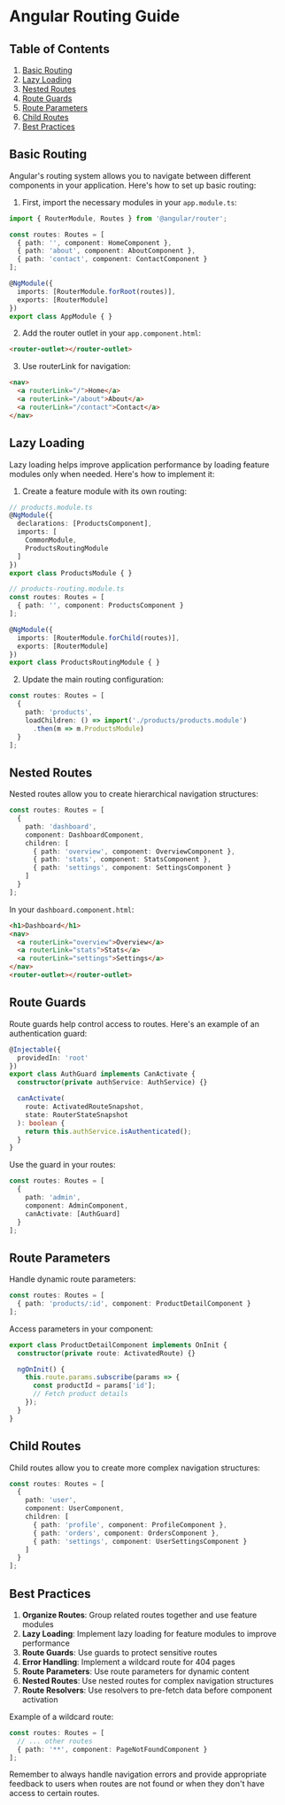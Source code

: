 # Angular Routing Guide

## Table of Contents
1. [Basic Routing](#basic-routing)
2. [Lazy Loading](#lazy-loading)
3. [Nested Routes](#nested-routes)
4. [Route Guards](#route-guards)
5. [Route Parameters](#route-parameters)
6. [Child Routes](#child-routes)
7. [Best Practices](#best-practices)

## Basic Routing

Angular's routing system allows you to navigate between different components in your application. Here's how to set up basic routing:

1. First, import the necessary modules in your `app.module.ts`:

```typescript
import { RouterModule, Routes } from '@angular/router';

const routes: Routes = [
  { path: '', component: HomeComponent },
  { path: 'about', component: AboutComponent },
  { path: 'contact', component: ContactComponent }
];

@NgModule({
  imports: [RouterModule.forRoot(routes)],
  exports: [RouterModule]
})
export class AppModule { }
```

2. Add the router outlet in your `app.component.html`:

```html
<router-outlet></router-outlet>
```

3. Use routerLink for navigation:

```html
<nav>
  <a routerLink="/">Home</a>
  <a routerLink="/about">About</a>
  <a routerLink="/contact">Contact</a>
</nav>
```

## Lazy Loading

Lazy loading helps improve application performance by loading feature modules only when needed. Here's how to implement it:

1. Create a feature module with its own routing:

```typescript
// products.module.ts
@NgModule({
  declarations: [ProductsComponent],
  imports: [
    CommonModule,
    ProductsRoutingModule
  ]
})
export class ProductsModule { }

// products-routing.module.ts
const routes: Routes = [
  { path: '', component: ProductsComponent }
];

@NgModule({
  imports: [RouterModule.forChild(routes)],
  exports: [RouterModule]
})
export class ProductsRoutingModule { }
```

2. Update the main routing configuration:

```typescript
const routes: Routes = [
  { 
    path: 'products',
    loadChildren: () => import('./products/products.module')
      .then(m => m.ProductsModule)
  }
];
```

## Nested Routes

Nested routes allow you to create hierarchical navigation structures:

```typescript
const routes: Routes = [
  {
    path: 'dashboard',
    component: DashboardComponent,
    children: [
      { path: 'overview', component: OverviewComponent },
      { path: 'stats', component: StatsComponent },
      { path: 'settings', component: SettingsComponent }
    ]
  }
];
```

In your `dashboard.component.html`:

```html
<h1>Dashboard</h1>
<nav>
  <a routerLink="overview">Overview</a>
  <a routerLink="stats">Stats</a>
  <a routerLink="settings">Settings</a>
</nav>
<router-outlet></router-outlet>
```

## Route Guards

Route guards help control access to routes. Here's an example of an authentication guard:

```typescript
@Injectable({
  providedIn: 'root'
})
export class AuthGuard implements CanActivate {
  constructor(private authService: AuthService) {}

  canActivate(
    route: ActivatedRouteSnapshot,
    state: RouterStateSnapshot
  ): boolean {
    return this.authService.isAuthenticated();
  }
}
```

Use the guard in your routes:

```typescript
const routes: Routes = [
  { 
    path: 'admin',
    component: AdminComponent,
    canActivate: [AuthGuard]
  }
];
```

## Route Parameters

Handle dynamic route parameters:

```typescript
const routes: Routes = [
  { path: 'products/:id', component: ProductDetailComponent }
];
```

Access parameters in your component:

```typescript
export class ProductDetailComponent implements OnInit {
  constructor(private route: ActivatedRoute) {}

  ngOnInit() {
    this.route.params.subscribe(params => {
      const productId = params['id'];
      // Fetch product details
    });
  }
}
```

## Child Routes

Child routes allow you to create more complex navigation structures:

```typescript
const routes: Routes = [
  {
    path: 'user',
    component: UserComponent,
    children: [
      { path: 'profile', component: ProfileComponent },
      { path: 'orders', component: OrdersComponent },
      { path: 'settings', component: UserSettingsComponent }
    ]
  }
];
```

## Best Practices

1. **Organize Routes**: Group related routes together and use feature modules
2. **Lazy Loading**: Implement lazy loading for feature modules to improve performance
3. **Route Guards**: Use guards to protect sensitive routes
4. **Error Handling**: Implement a wildcard route for 404 pages
5. **Route Parameters**: Use route parameters for dynamic content
6. **Nested Routes**: Use nested routes for complex navigation structures
7. **Route Resolvers**: Use resolvers to pre-fetch data before component activation

Example of a wildcard route:

```typescript
const routes: Routes = [
  // ... other routes
  { path: '**', component: PageNotFoundComponent }
];
```

Remember to always handle navigation errors and provide appropriate feedback to users when routes are not found or when they don't have access to certain routes.
